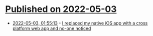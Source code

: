 # [Published on 2022-05-03](index.md)

* [2022-05-03, 01:55:13](https://news.ycombinator.com/item?id=31243501) - [I replaced my native iOS app with a cross platform web app and no-one noticed](https://medium.com/@ChrisNielsen123/i-replaced-my-native-ios-app-with-a-cross-platform-web-app-and-no-one-noticed-1653901ce244)
